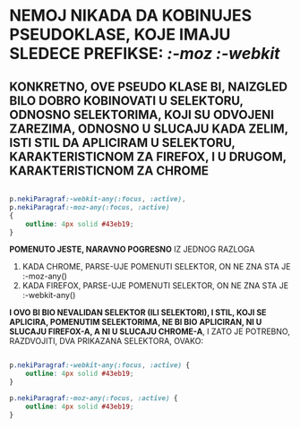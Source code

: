 # **NEMOJ NIKADA** DA KOBINUJES PSEUDOKLASE, KOJE IMAJU SLEDECE PREFIKSE: *:-moz* *:-webkit*

## KONKRETNO, OVE PSEUDO KLASE BI, **NAIZGLED BILO DOBRO** KOBINOVATI U SELEKTORU, ODNOSNO SELEKTORIMA, KOJI SU ODVOJENI ZAREZIMA, ODNOSNO U SLUCAJU KADA ZELIM, ISTI STIL DA APLICIRAM U SELEKTORU, KARAKTERISTICNOM ZA FIREFOX, I U DRUGOM, KARAKTERISTICNOM ZA CHROME

```CSS

p.nekiParagraf:-webkit-any(:focus, :active),
p.nekiParagraf:-moz-any(:focus, :active)
{
    outline: 4px solid #43eb19;
}

```

**POMENUTO JESTE, NARAVNO POGRESNO** IZ JEDNOG RAZLOGA

1. KADA CHROME, PARSE-UJE POMENUTI SELEKTOR, ON NE ZNA STA JE :-moz-any()
1. KADA FIREFOX, PARSE-UJE POMENUTI SELEKTOR, ON NE ZNA STA JE :-webkit-any()

**I OVO BI BIO NEVALIDAN SELEKTOR (ILI SELEKTORI), I STIL, KOJI SE APLICIRA, POMENUTIM SELEKTORIMA, NE BI BIO APLICIRAN, NI U SLUCAJU FIREFOX-A, A NI U SLUCAJU CHROME-A**, I ZATO JE POTREBNO, RAZDVOJITI, DVA PRIKAZANA SELEKTORA, OVAKO:

```CSS

p.nekiParagraf:-webkit-any(:focus, :active) {
    outline: 4px solid #43eb19;
}

p.nekiParagraf:-moz-any(:focus, :active) {
    outline: 4px solid #43eb19;
}

```
